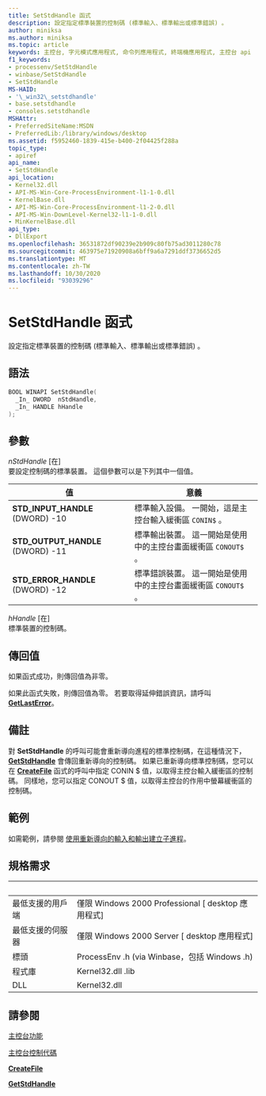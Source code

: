 ```yaml
---
title: SetStdHandle 函式
description: 設定指定標準裝置的控制碼 (標準輸入、標準輸出或標準錯誤) 。
author: miniksa
ms.author: miniksa
ms.topic: article
keywords: 主控台, 字元模式應用程式, 命令列應用程式, 終端機應用程式, 主控台 api
f1_keywords:
- processenv/SetStdHandle
- winbase/SetStdHandle
- SetStdHandle
MS-HAID:
- '\_win32\_setstdhandle'
- base.setstdhandle
- consoles.setstdhandle
MSHAttr:
- PreferredSiteName:MSDN
- PreferredLib:/library/windows/desktop
ms.assetid: f5952460-1839-415e-b400-2f04425f288a
topic_type:
- apiref
api_name:
- SetStdHandle
api_location:
- Kernel32.dll
- API-MS-Win-Core-ProcessEnvironment-l1-1-0.dll
- KernelBase.dll
- API-MS-Win-Core-ProcessEnvironment-l1-2-0.dll
- API-MS-Win-DownLevel-Kernel32-l1-1-0.dll
- MinKernelBase.dll
api_type:
- DllExport
ms.openlocfilehash: 36531872df90239e2b909c80fb75ad3011280c78
ms.sourcegitcommit: 463975e71920908a6bff9a6a7291ddf3736652d5
ms.translationtype: MT
ms.contentlocale: zh-TW
ms.lasthandoff: 10/30/2020
ms.locfileid: "93039296"
---
```

# <a name="setstdhandle-function"></a>SetStdHandle 函式

設定指定標準裝置的控制碼 (標準輸入、標準輸出或標準錯誤) 。

## <a name="syntax"></a>語法

```cpp
BOOL WINAPI SetStdHandle(
  _In_ DWORD  nStdHandle,
  _In_ HANDLE hHandle
);
```

## <a name="parameters"></a>參數

*nStdHandle* \[在\]  
要設定控制碼的標準裝置。 這個參數可以是下列其中一個值。

| 值 | 意義 |
|-|-|
| **STD_INPUT_HANDLE** (DWORD) -10 | 標準輸入設備。 一開始，這是主控台輸入緩衝區 `CONIN$` 。 |
| **STD_OUTPUT_HANDLE** (DWORD) -11 | 標準輸出裝置。 這一開始是使用中的主控台畫面緩衝區 `CONOUT$` 。 |
| **STD_ERROR_HANDLE** (DWORD) -12 | 標準錯誤裝置。 這一開始是使用中的主控台畫面緩衝區 `CONOUT$` 。 |

*hHandle* \[在\]  
標準裝置的控制碼。

## <a name="return-value"></a>傳回值

如果函式成功，則傳回值為非零。

如果此函式失敗，則傳回值為零。 若要取得延伸錯誤資訊，請呼叫 [**GetLastError**](https://msdn.microsoft.com/library/windows/desktop/ms679360)。

## <a name="remarks"></a>備註

對 **SetStdHandle** 的呼叫可能會重新導向進程的標準控制碼，在這種情況下， [**GetStdHandle**](getstdhandle.md) 會傳回重新導向的控制碼。 如果已重新導向標準控制碼，您可以在 [**CreateFile**](https://msdn.microsoft.com/library/windows/desktop/aa363858) 函式的呼叫中指定 CONIN $ 值，以取得主控台輸入緩衝區的控制碼。 同樣地，您可以指定 CONOUT $ 值，以取得主控台的作用中螢幕緩衝區的控制碼。

## <a name="examples"></a>範例

如需範例，請參閱 [使用重新導向的輸入和輸出建立子進程](https://msdn.microsoft.com/library/windows/desktop/ms682499)。

## <a name="requirements"></a>規格需求

| &nbsp; | &nbsp; |
|-|-|
| 最低支援的用戶端 | 僅限 Windows 2000 Professional \[ desktop 應用程式\] |
| 最低支援的伺服器 | 僅限 Windows 2000 Server \[ desktop 應用程式\] |
| 標頭 | ProcessEnv .h (via Winbase，包括 Windows .h)  |
| 程式庫 | Kernel32.dll .lib |
| DLL | Kernel32.dll |

## <a name="see-also"></a>請參閱

[主控台功能](console-functions.md)

[主控台控制代碼](console-handles.md)

[**CreateFile**](https://msdn.microsoft.com/library/windows/desktop/aa363858)

[**GetStdHandle**](getstdhandle.md)
